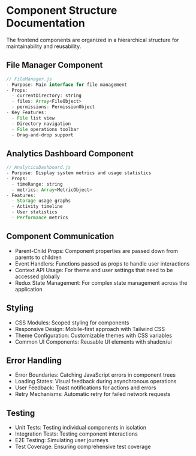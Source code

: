 
# Component Structure Documentation

The frontend components are organized in a hierarchical structure for maintainability and reusability.

## File Manager Component
```jsx
// FileManager.js
- Purpose: Main interface for file management
- Props:
  - currentDirectory: string
  - files: Array<FileObject>
  - permissions: PermissionObject
- Key Features:
  - File list view
  - Directory navigation
  - File operations toolbar
  - Drag-and-drop support
```

## Analytics Dashboard Component
```jsx
// AnalyticsDashboard.js
- Purpose: Display system metrics and usage statistics
- Props:
  - timeRange: string
  - metrics: Array<MetricObject>
- Features:
  - Storage usage graphs
  - Activity timeline
  - User statistics
  - Performance metrics
```

## Component Communication
- Parent-Child Props: Component properties are passed down from parents to children
- Event Handlers: Functions passed as props to handle user interactions
- Context API Usage: For theme and user settings that need to be accessed globally
- Redux State Management: For complex state management across the application

## Styling
- CSS Modules: Scoped styling for components
- Responsive Design: Mobile-first approach with Tailwind CSS
- Theme Configuration: Customizable themes with CSS variables
- Common UI Components: Reusable UI elements with shadcn/ui

## Error Handling
- Error Boundaries: Catching JavaScript errors in component trees
- Loading States: Visual feedback during asynchronous operations
- User Feedback: Toast notifications for actions and errors
- Retry Mechanisms: Automatic retry for failed network requests

## Testing
- Unit Tests: Testing individual components in isolation
- Integration Tests: Testing component interactions
- E2E Testing: Simulating user journeys
- Test Coverage: Ensuring comprehensive test coverage
